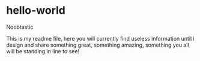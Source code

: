 # hello-world
Noobtastic

This is my readme file, here you will currently find useless information until i design and share something great, something amazing, something you all will be standing in line to see!

